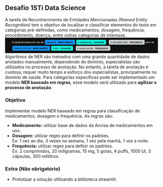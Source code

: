 ## Desafio 1STi Data Science   

A tarefa de Reconhecimento de Entidades Mencionadas *(Named Entity Recognition)* tem o objetivo de localizar e classificar elementos do texto em categorias pré-definidas, como medicamentos, dosagem, frequência, procedimento, doença, entre outras categorias de interesse.
![NER](ner.png)  
Algoritmos de NER são treinados com uma grande quantidade de dados anotados manualmente, dependendo do domínio, especialistas são utilizados no processo de anotação. No entanto, a tarefa de anotação é custosa, requer muito tempo e esforço dos especialistas, principalmente no domínio de saúde. Para categorias específicas pode ser implementado um modelo **NER baseado em regras**, esse modelo será utilizado para **agilizar o processo de anotação**.

### Objetivo 
Implementar modelo NER baseado em regras para classificação de medicamentos, dosagem e frequência. As regras são:

* **Medicamento:** utilizar base de dados da Anvisa de medicamentos em uso.
* **Dosagem:** utilizar regex para definir os padrões.  
    Ex: 1 vez ao dia, 3 vezes na semana, 1 vez pela manhã, 1 vez a noite.
* **Frequência:** utilizar regex para definir os padrões.  
    Ex: 2 comprimidos, 20 miligramas, 15 mg, 5 gotas, 4 puffs, 1000 UI, 3 cápsulas, 300 mililitros.

### Extra (Não obrigatório)  
* Prototipar a solução utilizando a biblioteca streamlit.

